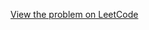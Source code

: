 [View the problem on LeetCode](https://leetcode.com/problems/longest-continuous-increasing-subsequence/)

